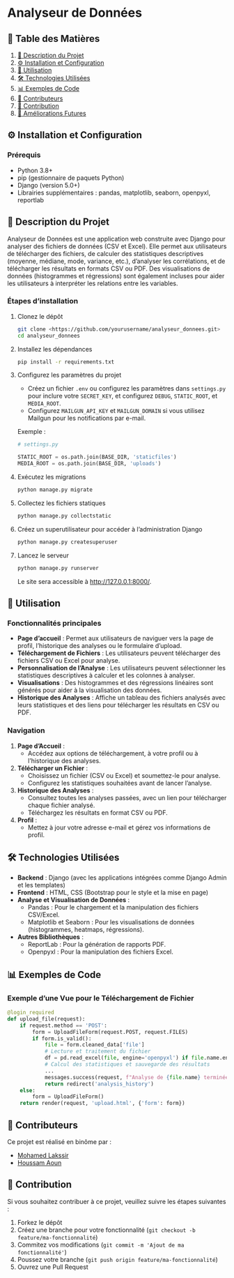 # Analyseur de Données

## 📑 Table des Matières

1. [📘 Description du Projet](#-description-du-projet)
2. [⚙️ Installation et Configuration](#️-installation-et-configuration)
3. [🧩 Utilisation](#-utilisation)
4. [🛠️ Technologies Utilisées](#️-technologies-utilisées)
5. [📊 Exemples de Code](#-exemples-de-code)
6. [👥 Contributeurs](#-contributeurs)
7. [🤝 Contribution](#-contribution)
8. [🚀 Améliorations Futures](#-améliorations-futures)

## ⚙️ Installation et Configuration

### Prérequis

- Python 3.8+
- pip (gestionnaire de paquets Python)
- Django (version 5.0+)
- Librairies supplémentaires : pandas, matplotlib, seaborn, openpyxl, reportlab

## 📘 Description du Projet

Analyseur de Données est une application web construite avec Django pour analyser des fichiers de données (CSV et Excel). Elle permet aux utilisateurs de télécharger des fichiers, de calculer des statistiques descriptives (moyenne, médiane, mode, variance, etc.), d’analyser les corrélations, et de télécharger les résultats en formats CSV ou PDF. Des visualisations de données (histogrammes et régressions) sont également incluses pour aider les utilisateurs à interpréter les relations entre les variables.

### Étapes d’installation

1. Clonez le dépôt

    ```sh
    git clone <https://github.com/yourusername/analyseur_donnees.git>
    cd analyseur_donnees
    ```

2. Installez les dépendances

    ```sh
    pip install -r requirements.txt
    ```

3. Configurez les paramètres du projet
    - Créez un fichier `.env` ou configurez les paramètres dans `settings.py` pour inclure votre `SECRET_KEY`, et configurez `DEBUG`, `STATIC_ROOT`, et `MEDIA_ROOT`.
    - Configurez `MAILGUN_API_KEY` et `MAILGUN_DOMAIN` si vous utilisez Mailgun pour les notifications par e-mail.

    Exemple :

    ```python
    # settings.py

    STATIC_ROOT = os.path.join(BASE_DIR, 'staticfiles')
    MEDIA_ROOT = os.path.join(BASE_DIR, 'uploads')
    ```

4. Exécutez les migrations

    ```sh
    python manage.py migrate
    ```

5. Collectez les fichiers statiques

    ```sh
    python manage.py collectstatic
    ```

6. Créez un superutilisateur pour accéder à l’administration Django

    ```sh
    python manage.py createsuperuser
    ```

7. Lancez le serveur

    ```sh
    python manage.py runserver
    ```

    Le site sera accessible à <http://127.0.0.1:8000/>.

## 🧩 Utilisation

### Fonctionnalités principales

- **Page d’accueil** : Permet aux utilisateurs de naviguer vers la page de profil, l’historique des analyses ou le formulaire d’upload.
- **Téléchargement de Fichiers** : Les utilisateurs peuvent télécharger des fichiers CSV ou Excel pour analyse.
- **Personnalisation de l’Analyse** : Les utilisateurs peuvent sélectionner les statistiques descriptives à calculer et les colonnes à analyser.
- **Visualisations** : Des histogrammes et des régressions linéaires sont générés pour aider à la visualisation des données.
- **Historique des Analyses** : Affiche un tableau des fichiers analysés avec leurs statistiques et des liens pour télécharger les résultats en CSV ou PDF.

### Navigation

1. **Page d’Accueil** :
    - Accédez aux options de téléchargement, à votre profil ou à l’historique des analyses.
2. **Télécharger un Fichier** :
    - Choisissez un fichier (CSV ou Excel) et soumettez-le pour analyse.
    - Configurez les statistiques souhaitées avant de lancer l’analyse.
3. **Historique des Analyses** :
    - Consultez toutes les analyses passées, avec un lien pour télécharger chaque fichier analysé.
    - Téléchargez les résultats en format CSV ou PDF.
4. **Profil** :
    - Mettez à jour votre adresse e-mail et gérez vos informations de profil.

## 🛠️ Technologies Utilisées

- **Backend** : Django (avec les applications intégrées comme Django Admin et les templates)
- **Frontend** : HTML, CSS (Bootstrap pour le style et la mise en page)
- **Analyse et Visualisation de Données** :
  - Pandas : Pour le chargement et la manipulation des fichiers CSV/Excel.
  - Matplotlib et Seaborn : Pour les visualisations de données (histogrammes, heatmaps, régressions).
- **Autres Bibliothèques** :
  - ReportLab : Pour la génération de rapports PDF.
  - Openpyxl : Pour la manipulation des fichiers Excel.

## 📊 Exemples de Code

### Exemple d’une Vue pour le Téléchargement de Fichier

```python
@login_required
def upload_file(request):
    if request.method == 'POST':
        form = UploadFileForm(request.POST, request.FILES)
        if form.is_valid():
            file = form.cleaned_data['file']
            # Lecture et traitement du fichier
            df = pd.read_excel(file, engine='openpyxl') if file.name.endswith('.xlsx') else pd.read_csv(file)
            # Calcul des statistiques et sauvegarde des résultats
            ...
            messages.success(request, f"Analyse de {file.name} terminée.")
            return redirect('analysis_history')
    else:
        form = UploadFileForm()
    return render(request, 'upload.html', {'form': form})
```

## 👥 Contributeurs

Ce projet est réalisé en binôme par :

- [Mohamed Lakssir](https://github.com/thejokers69)
- [Houssam Aoun](https://github.com/AuroreTBF)

## 🤝 Contribution

Si vous souhaitez contribuer à ce projet, veuillez suivre les étapes suivantes :

1. Forkez le dépôt
2. Créez une branche pour votre fonctionnalité (`git checkout -b feature/ma-fonctionnalité`)
3. Commitez vos modifications (`git commit -m 'Ajout de ma fonctionnalité'`)
4. Poussez votre branche (`git push origin feature/ma-fonctionnalité`)
5. Ouvrez une Pull Request
